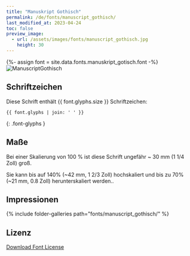 ```yaml
---
title: "Manuskript Gothisch"
permalink: /de/fonts/manuscript_gothisch/
last_modified_at: 2023-04-24
toc: false
preview_image:
  - url: /assets/images/fonts/manuscript_gothisch.jpg
    height: 30
---
```

{%- assign font = site.data.fonts.manuskript_gotisch.font -%}
![ManuscriptGothisch](/assets/images/fonts/manuscript_gothisch.jpg)

## Schriftzeichen

Diese Schrift enthält  {{ font.glyphs.size }} Schriftzeichen:

```
{{ font.glyphs | join: ' ' }}
```
{: .font-glyphs }

## Maße

Bei einer Skalierung von 100 % ist diese Schrift ungefähr ~ 30 mm (1 1/4 Zoll) groß.

Sie kann bis auf 140% (~42 mm, 1 2/3  Zoll) hochskaliert und bis zu  70% (~21 mm, 0.8 Zoll) herunterskaliert werden..

## Impressionen

{% include folder-galleries path="fonts/manuscript_gothisch/" %}

## Lizenz

[Download Font License](https://github.com/inkstitch/inkstitch/tree/main/fonts/manuskript_gotisch/LICENSE)
